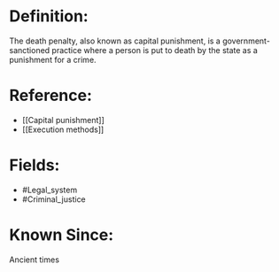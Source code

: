 

# Definition:
The death penalty, also known as capital punishment, is a government-sanctioned practice where a person is put to death by the state as a punishment for a crime.

# Reference:
- [[Capital punishment]]
- [[Execution methods]]

# Fields: 
- #Legal_system
- #Criminal_justice

# Known Since:
Ancient times

